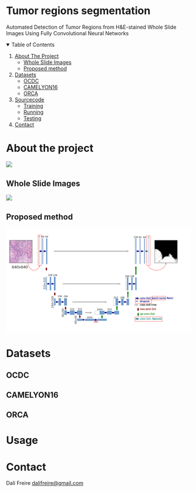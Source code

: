 # Tumor regions segmentation

Automated Detection of Tumor Regions from H&amp;E-stained Whole Slide Images Using Fully Convolutional Neural Networks

<details open="open">
  <summary>Table of Contents</summary>
  <ol>
    <li>
        <a href="#about-the-project">About The Project</a>
        <ul>
            <li><a href="#whole-slide-images">Whole Slide Images</a></li>
            <li><a href="#proposed-method">Proposed method</a></li>
        </ul>
    </li>
    <li>
        <a href="#datasets">Datasets</a>
        <ul>
            <li><a href="#ocdc">OCDC</a></li>
            <li><a href="#camelyon16">CAMELYON16</a></li>
            <li><a href="#orca">ORCA</a></li>
        </ul>
    </li>
    <li>
        <a href="#sourcecode">Sourcecode</a>
        <ul>
            <li><a href="#training">Training</a></li>
            <li><a href="#running">Running</a></li>
            <li><a href="#testing">Testing</a></li>
        </ul>
    </li>
    <li><a href="#contact">Contact</a></li>
  </ol>
</details>




# About the project

![](images/method-overview.svg)

## Whole Slide Images
![](images/wsi.svg)

## Proposed method
![](images/proposed-network-architecture.svg)

# Datasets

## OCDC

## CAMELYON16

## ORCA

# Usage

# Contact

Dalí Freire dalifreire@gmail.com

<!---
# Publications

[1](https://ieeexplore.ieee.org/document/9145157) D. F. D. dos Santos, T. A. A. Tosta, A. B. Silva, P. R. de Faria, B. A. N. Travençolo and M. Z. do Nascimento, "Automated Nuclei Segmentation on Dysplastic Oral Tissues Using CNN," 2020 International Conference on Systems, Signals and Image Processing (IWSSIP), Niterói, Brazil, 2020, pp. 45-50, doi: 10.1109/IWSSIP48289.2020.9145157.

[2]() D. F. D. dos Santos, A. B. Silva, P. R. de Faria, B. A. N. Travençolo and M. Z. do Nascimento, "Impacts of Color Space Transformations on Dysplastic Nuclei Segmentation Using CNN," Proceedings of the XVI Workshop de Visão Computacional, Uberlândia, Brazil, 2020, pp. 6-11.
-->